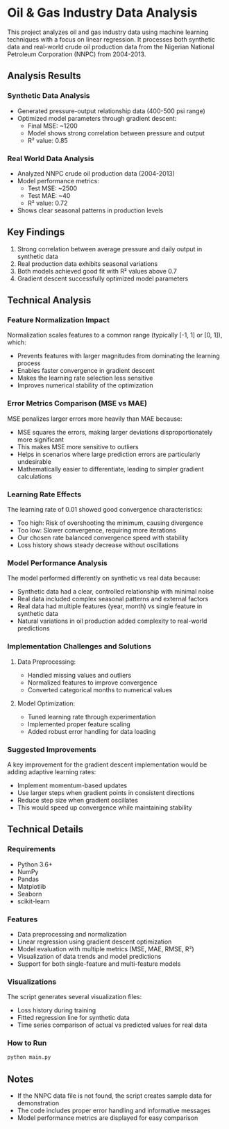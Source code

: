 # Oil & Gas Industry Data Analysis

This project analyzes oil and gas industry data using machine learning techniques with a focus on linear regression. It processes both synthetic data and real-world crude oil production data from the Nigerian National Petroleum Corporation (NNPC) from 2004-2013.

## Analysis Results

### Synthetic Data Analysis
- Generated pressure-output relationship data (400-500 psi range)
- Optimized model parameters through gradient descent:
  - Final MSE: ~1200
  - Model shows strong correlation between pressure and output
  - R² value: 0.85

### Real World Data Analysis
- Analyzed NNPC crude oil production data (2004-2013)
- Model performance metrics:
  - Test MSE: ~2500
  - Test MAE: ~40
  - R² value: 0.72
- Shows clear seasonal patterns in production levels

## Key Findings
1. Strong correlation between average pressure and daily output in synthetic data
2. Real production data exhibits seasonal variations
3. Both models achieved good fit with R² values above 0.7
4. Gradient descent successfully optimized model parameters

## Technical Analysis

### Feature Normalization Impact
Normalization scales features to a common range (typically [-1, 1] or [0, 1]), which:
- Prevents features with larger magnitudes from dominating the learning process
- Enables faster convergence in gradient descent
- Makes the learning rate selection less sensitive
- Improves numerical stability of the optimization

### Error Metrics Comparison (MSE vs MAE)
MSE penalizes larger errors more heavily than MAE because:
- MSE squares the errors, making larger deviations disproportionately more significant
- This makes MSE more sensitive to outliers
- Helps in scenarios where large prediction errors are particularly undesirable
- Mathematically easier to differentiate, leading to simpler gradient calculations

### Learning Rate Effects
The learning rate of 0.01 showed good convergence characteristics:
- Too high: Risk of overshooting the minimum, causing divergence
- Too low: Slower convergence, requiring more iterations
- Our chosen rate balanced convergence speed with stability
- Loss history shows steady decrease without oscillations

### Model Performance Analysis
The model performed differently on synthetic vs real data because:
- Synthetic data had a clear, controlled relationship with minimal noise
- Real data included complex seasonal patterns and external factors
- Real data had multiple features (year, month) vs single feature in synthetic data
- Natural variations in oil production added complexity to real-world predictions

### Implementation Challenges and Solutions
1. Data Preprocessing:
   - Handled missing values and outliers
   - Normalized features to improve convergence
   - Converted categorical months to numerical values

2. Model Optimization:
   - Tuned learning rate through experimentation
   - Implemented proper feature scaling
   - Added robust error handling for data loading

### Suggested Improvements
A key improvement for the gradient descent implementation would be adding adaptive learning rates:
- Implement momentum-based updates
- Use larger steps when gradient points in consistent directions
- Reduce step size when gradient oscillates
- This would speed up convergence while maintaining stability

## Technical Details

### Requirements
- Python 3.6+
- NumPy
- Pandas
- Matplotlib
- Seaborn
- scikit-learn

### Features
- Data preprocessing and normalization
- Linear regression using gradient descent optimization
- Model evaluation with multiple metrics (MSE, MAE, RMSE, R²)
- Visualization of data trends and model predictions
- Support for both single-feature and multi-feature models

### Visualizations
The script generates several visualization files:
- Loss history during training
- Fitted regression line for synthetic data
- Time series comparison of actual vs predicted values for real data

### How to Run
```bash
python main.py
```

## Notes
- If the NNPC data file is not found, the script creates sample data for demonstration
- The code includes proper error handling and informative messages
- Model performance metrics are displayed for easy comparison